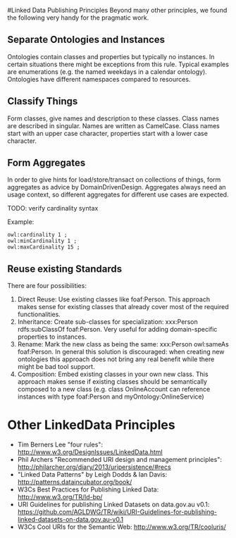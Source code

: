 #Linked Data Publishing Principles
Beyond many other principles, we found the following very handy for the pragmatic work.
 
## Separate Ontologies and Instances
Ontologies contain classes and properties but typically no instances. In certain situations there might be exceptions from this rule. Typical examples are enumerations (e.g. the named weekdays in a calendar ontology). Ontologies have different namespaces compared to resources.

## Classify Things
Form classes, give names and description to these classes.
Class names are described in singular.
Names are written as CamelCase.
Class names start with an upper case character, properties start with a lower case character.

## Form Aggregates
In order to give hints for load/store/transact on collections of things, form aggregates as advice by DomainDrivenDesign. Aggregates always need an usage context, so different aggregates for different use cases are expected.

TODO: verify cardinality syntax

Example:
```owl
owl:cardinality 1 ;
owl:minCardinality 1 ;
owl:maxCardinality 15 ;
```

## Reuse existing Standards
There are four possibilities:
1. Direct Reuse: Use existing classes like foaf:Person. This approach makes sense for existing classes that already cover most of the required functionalities.
2. Inheritance: Create sub-classes for specialization: xxx:Person rdfs:subClassOf foaf:Person. Very useful for adding domain-specific properties to instances.
3. Rename: Mark the new class as being the same: xxx:Person owl:sameAs foaf:Person. In general this solution is discouraged: when creating new ontologies this approach does not bring any real benefit while there might be bad tool support.
4. Composition: Embed existing classes in your own new class. This approach makes sense if existing classes should be semantically composed to a new class (e.g. class OnlineAccount can reference instances with type foaf:Person and myOntology:OnlineService)

# Other LinkedData Principles
* Tim Berners Lee "four rules": http://www.w3.org/DesignIssues/LinkedData.html
* Phil Archers "Recommended URI design and management principles": http://philarcher.org/diary/2013/uripersistence/#recs
* "Linked Data Patterns" by Leigh Dodds & Ian Davis: http://patterns.dataincubator.org/book/
* W3Cs Best Practices for Publishing Linked Data: http://www.w3.org/TR/ld-bp/
* URI Guidelines for publishing Linked Datasets on data.gov.au v0.1: https://github.com/AGLDWG/TR/wiki/URI-Guidelines-for-publishing-linked-datasets-on-data.gov.au-v0.1
* W3Cs Cool URIs for the Semantic Web: http://www.w3.org/TR/cooluris/